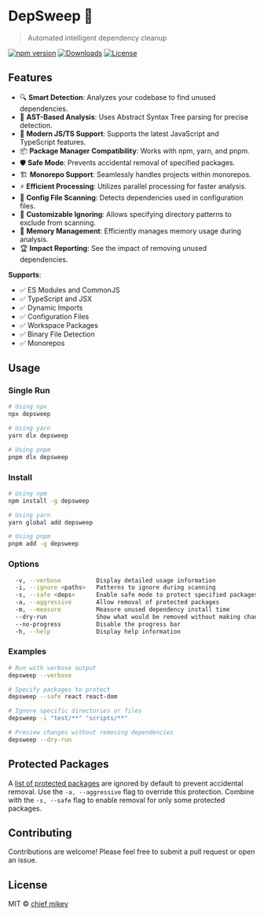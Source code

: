 # DepSweep 🧹

> Automated intelligent dependency cleanup

[![npm version](https://img.shields.io/npm/v/depsweep.svg)](https://www.npmjs.com/package/depsweep)
[![Downloads](https://img.shields.io/npm/dm/depsweep.svg)](https://www.npmjs.com/package/depsweep)
[![License](https://img.shields.io/npm/l/depsweep.svg)](https://github.com/chiefmikey/depsweep/blob/main/LICENSE)

## Features

- 🔍 **Smart Detection**: Analyzes your codebase to find unused dependencies.
- 🎯 **AST-Based Analysis**: Uses Abstract Syntax Tree parsing for precise
  detection.
- 🚀 **Modern JS/TS Support**: Supports the latest JavaScript and TypeScript
  features.
- 📦 **Package Manager Compatibility**: Works with npm, yarn, and pnpm.
- 🛡️ **Safe Mode**: Prevents accidental removal of specified packages.
- 🏗️ **Monorepo Support**: Seamlessly handles projects within monorepos.
- ⚡ **Efficient Processing**: Utilizes parallel processing for faster analysis.
- 🧩 **Config File Scanning**: Detects dependencies used in configuration files.
- 🔧 **Customizable Ignoring**: Allows specifying directory patterns to exclude
  from scanning.
- 🧠 **Memory Management**: Efficiently manages memory usage during analysis.
- 🏆 **Impact Reporting**: See the impact of removing unused dependencies.

**Supports**:

- ✅ ES Modules and CommonJS
- ✅ TypeScript and JSX
- ✅ Dynamic Imports
- ✅ Configuration Files
- ✅ Workspace Packages
- ✅ Binary File Detection
- ✅ Monorepos

## Usage

### Single Run

```bash
# Using npx
npx depsweep

# Using yarn
yarn dlx depsweep

# Using pnpm
pnpm dlx depsweep
```

### Install

```bash
# Using npm
npm install -g depsweep

# Using yarn
yarn global add depsweep

# Using pnpm
pnpm add -g depsweep
```

### Options

```bash
  -v, --verbose          Display detailed usage information
  -i, --ignore <paths>   Patterns to ignore during scanning
  -s, --safe <deps>      Enable safe mode to protect specified packages
  -a, --aggressive       Allow removal of protected packages
  -m, --measure          Measure unused dependency install time
  --dry-run              Show what would be removed without making changes
  --no-progress          Disable the progress bar
  -h, --help             Display help information
```

### Examples

```bash
# Run with verbose output
depsweep --verbose

# Specify packages to protect
depsweep --safe react react-dom

# Ignore specific directories or files
depsweep -i "test/**" "scripts/**"

# Preview changes without removing dependencies
depsweep --dry-run
```

## Protected Packages

A [list of protected packages](src/protected.ts) are ignored by default to
prevent accidental removal. Use the `-a, --aggressive` flag to override this
protection. Combine with the `-s, --safe` flag to enable removal for only some
protected packages.

## Contributing

Contributions are welcome! Please feel free to submit a pull request or open an
issue.

## License

MIT © [chief mikey](https://github.com/chiefmikey)
